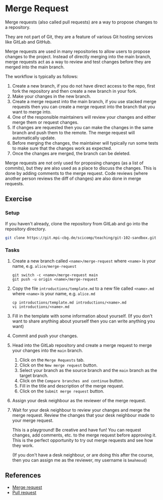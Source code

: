 # Merge Request

Merge requests (also called pull requests) are a way to propose changes to a repository.

They are not part of Git, they are a feature of various Git hosting services like GitLab and GitHub.

Merge requests are used in many repositories to allow users to propose changes to the project. Instead of directly
merging into the main branch, merge requests act as a way to review and test changes before they are merged into the
main branch.

The workflow is typically as follows:

1. Create a new branch, if you do not have direct access to the repo, first fork the repository and then create a new
   branch in your fork.
2. Make your changes in the new branch.
3. Create a merge request into the main branch, if you use stacked merge requests then you can create a merge request
   into the branch that you want to merge into.
4. One of the responsible maintainers will review your changes and either merge them or request changes.
5. If changes are requested then you can make the changes in the same branch and push them to the remote. The merge
   request will automatically update.
6. Before merging the changes, the maintainer will typically run some tests to make sure that the changes work as
   expected.
7. Once the changes are merged, the branch can be deleted.

Merge requests are not only used for proposing changes (as a list of commits), but they are also used as a place to
discuss the changes. This is done by adding comments to the merge request. Code reviews (where another person reviews
the diff of changes) are also done in merge requests.

## Exercise

### Setup

If you haven't already, clone the repository from GitLab and go into the repository directory.

```bash
git clone https://git.mpi-cbg.de/scicomp/teaching/git-102-sandbox.git
```

### Tasks

1. Create a new branch called `<name>/merge-request` where `<name>` is your name, e.g. `alice/merge-request`

   ```bash,reveal
   git switch -c <name>/merge-request main 
   git push -u origin <name>/merge-request
   ```

2. Copy the file `introductions/template.md` to a new file called `<name>.md` where `<name>` is your name, e.g.
   `alice.md`

   ```bash,reveal
   cp introductions/template.md introductions/<name>.md
   vi introductions/<name>.md
   ```

3. Fill in the template with some information about yourself. (If you don't want to share anything about yourself then
   you can write anything you want)

4. Commit and push your changes.

5. Head into the GitLab repository and create a merge request to merge your changes into the `main` branch.
    1. Click on the `Merge Requests` tab.
    2. Click on the `New merge request` button.
    3. Select your branch as the source branch and the `main` branch as the target branch.
    4. Click on the `Compare branches and continue` button.
    5. Fill in the title and description of the merge request.
    6. Click on the `Submit merge request` button.

6. Assign your desk neighbour as the reviewer of the merge request.

7. Wait for your desk neighbour to review your changes and merge the merge request. Review the changes that your desk
   neighbour made to your merge request.

   This is a playground! Be creative and have fun! You can request changes, add comments, etc. to the merge request
   before approving it. This is the perfect opportunity to try out merge requests and see how they work.

   (If you don't have a desk neighbour, or are doing this after the course, then you can assign me as the reviewer, my
   username is `bmahmoud`)

## References

- [Merge request](https://docs.gitlab.com/ee/user/project/merge_requests/)
- [Pull request](https://docs.github.com/en/github/collaborating-with-issues-and-pull-requests/about-pull-requests)
